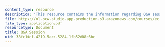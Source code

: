 ```yaml
---
content_type: resource
description: 'This resource contains the information regarding Q&A session. '
file: https://ol-ocw-studio-app-production.s3.amazonaws.com/courses/ec-716-d-lab-waste-fall-2015/38fc10cf42195acd52841fb52d08c6bc_MITEC_716F15_QA.pdf
file_type: application/pdf
resourcetype: Document
title: Q&A Session
uid: 38fc10cf-4219-5acd-5284-1fb52d08c6bc
---
```

